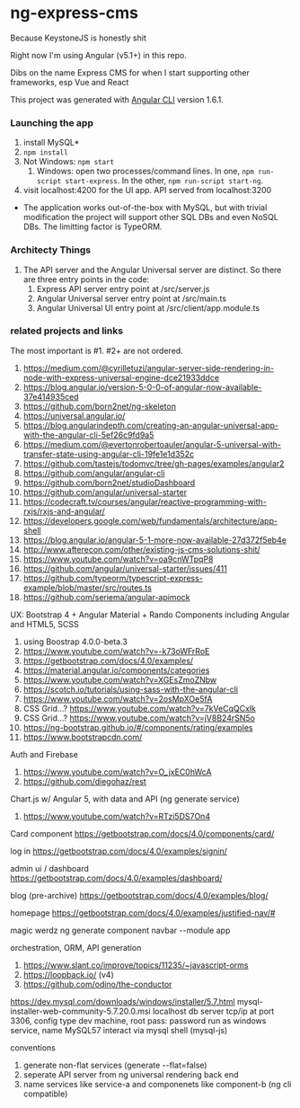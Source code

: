 # ng-express-cms
Because KeystoneJS is honestly shit

Right now I'm using Angular (v5.1+) in this repo.

Dibs on the name Express CMS for when I start supporting other frameworks, esp Vue and React

This project was generated with [Angular CLI](https://github.com/angular/angular-cli) version 1.6.1.

### Launching the app
1. install MySQL*
1. `npm install`
1. Not Windows: `npm start`
    1. Windows: open two processes/command lines. In one, `npm run-script start-express`. In the other, `npm run-script start-ng`.
1. visit localhost:4200 for the UI app. API served from localhost:3200

* The application works out-of-the-box with MySQL, but with trivial modification the project will support other SQL DBs and even NoSQL DBs. The limitting factor is TypeORM.

### Architecty Things
1. The API server and the Angular Universal server are distinct. So there are three entry points in the code:
    1. Express API server entry point at /src/server.js
    1. Angular Universal server entry point at /src/main.ts
    1. Angular Universal UI entry point at /src/client/app.module.ts

### related projects and links
The most important is #1. #2+ are not ordered.
1. https://medium.com/@cyrilletuzi/angular-server-side-rendering-in-node-with-express-universal-engine-dce21933ddce
1. https://blog.angular.io/version-5-0-0-of-angular-now-available-37e414935ced
1. https://github.com/born2net/ng-skeleton
1. https://universal.angular.io/
1. https://blog.angularindepth.com/creating-an-angular-universal-app-with-the-angular-cli-5ef26c9fd9a5
1. https://medium.com/@evertonrobertoauler/angular-5-universal-with-transfer-state-using-angular-cli-19fe1e1d352c
1. https://github.com/tastejs/todomvc/tree/gh-pages/examples/angular2
1. https://github.com/angular/angular-cli
1. https://github.com/born2net/studioDashboard
1. https://github.com/angular/universal-starter
1. https://codecraft.tv/courses/angular/reactive-programming-with-rxjs/rxjs-and-angular/
1. https://developers.google.com/web/fundamentals/architecture/app-shell
1. https://blog.angular.io/angular-5-1-more-now-available-27d372f5eb4e
1. http://www.afterecon.com/other/existing-js-cms-solutions-shit/
1. https://www.youtube.com/watch?v=oa9cnWTpqP8
1. https://github.com/angular/universal-starter/issues/411
1. https://github.com/typeorm/typescript-express-example/blob/master/src/routes.ts
1. https://github.com/seriema/angular-apimock

UX: Bootstrap 4 + Angular Material + Rando Components including Angular and HTML5, SCSS
1. using Boostrap 4.0.0-beta.3
1. https://www.youtube.com/watch?v=-k73oWFrRoE
1. https://getbootstrap.com/docs/4.0/examples/
1. https://material.angular.io/components/categories
1. https://www.youtube.com/watch?v=XGEsZmoZNbw
1. https://scotch.io/tutorials/using-sass-with-the-angular-cli
1. https://www.youtube.com/watch?v=2osMpXOe5fA
1. CSS Grid...? https://www.youtube.com/watch?v=7kVeCqQCxlk
1. CSS Grid...? https://www.youtube.com/watch?v=jV8B24rSN5o
1. https://ng-bootstrap.github.io/#/components/rating/examples
1. https://www.bootstrapcdn.com/

Auth and Firebase
1. https://www.youtube.com/watch?v=O_jxEC0hWcA
1. https://github.com/diegohaz/rest

Chart.js w/ Angular 5, with data and API (ng generate service)
1. https://www.youtube.com/watch?v=RTzi5DS7On4

Card component
https://getbootstrap.com/docs/4.0/components/card/

log in
https://getbootstrap.com/docs/4.0/examples/signin/

admin ui / dashboard
https://getbootstrap.com/docs/4.0/examples/dashboard/

blog (pre-archive)
https://getbootstrap.com/docs/4.0/examples/blog/

homepage
https://getbootstrap.com/docs/4.0/examples/justified-nav/#

magic werdz
ng generate component navbar --module app

orchestration, ORM, API generation
1. https://www.slant.co/improve/topics/11235/~javascript-orms
1. https://loopback.io/ (v4)
1. https://github.com/odino/the-conductor


https://dev.mysql.com/downloads/windows/installer/5.7.html
mysql-installer-web-community-5.7.20.0.msi
localhost db server tcp/ip at port 3306, config type dev machine, root pass: password
run as windows service, name MySQL57
interact via mysql shell (mysql-js)

conventions
1. generate non-flat services (generate --flat=false)
1. seperate API server from ng universal rendering back end
1. name services like service-a and componenets like component-b (ng cli compatible)
